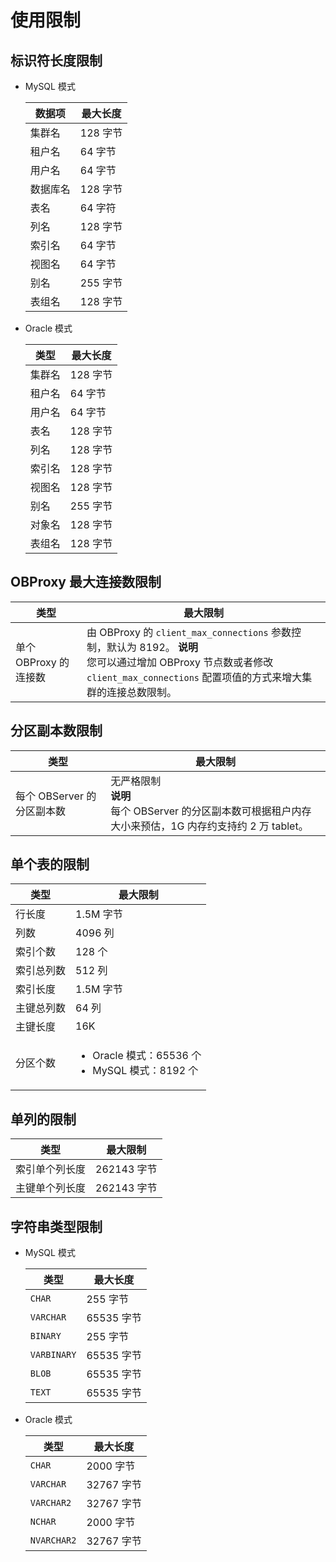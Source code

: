 # 使用限制

## 标识符长度限制

* MySQL 模式

  | **数据项** | **最大长度** |
  |---------|----------|
  | 集群名     | 128 字节   |
  | 租户名     | 64 字节    |
  | 用户名     | 64 字节    |
  | 数据库名    | 128 字节   |
  | 表名      | 64 字符    |
  | 列名      | 128 字节   |
  | 索引名     | 64 字节    |
  | 视图名     | 64 字节    |
  | 别名      | 255 字节   |
  | 表组名     | 128 字节   |

* Oracle 模式

  | **类型** | **最大长度** |
  |--------|----------|
  | 集群名    | 128 字节   |
  | 租户名    | 64 字节    |
  | 用户名    | 64 字节    |
  | 表名     | 128 字节   |
  | 列名     | 128 字节   |
  | 索引名    | 128 字节   |
  | 视图名    | 128 字节   |
  | 别名     | 255 字节   |
  | 对象名    | 128 字节   |
  | 表组名    | 128 字节   |

## OBProxy 最大连接数限制

|       类型        |                     最大限制                      |
|-----------------|-------------------------------------------------------------------------------------------------------------------------------------------------------------------|
| 单个 OBProxy 的连接数 | 由 OBProxy 的 `client_max_connections` 参数控制，默认为 8192。 <blokequote>**说明**  </br>您可以通过增加 OBProxy 节点数或者修改 `client_max_connections` 配置项值的方式来增大集群的连接总数限制。 </blokequote>|

## 分区副本数限制

|         类型         |           最大限制            |
|--------------------|-------------------------------------------------------------------------------------|
| 每个 OBServer 的分区副本数 | 无严格限制 </br>**说明**  </br>每个 OBServer 的分区副本数可根据租户内存大小来预估，1G 内存约支持约 2 万 tablet。 |

## 单个表的限制

|  类型   |   最大限制    |
|-------|-------------------------------------------------------------------------------------------------------------------------------|
| 行长度   | 1.5M 字节   |
| 列数    | 4096 列    |
| 索引个数  | 128 个     |
| 索引总列数 | 512 列     |
| 索引长度  | 1.5M 字节   |
| 主键总列数 | 64 列      |
| 主键长度  | 16K       |
| 分区个数  | <ul><li>Oracle 模式：65536 个</li> <li>MySQL 模式：8192 个</li></ul>    |

## 单列的限制

|   类型    |   最大限制    |
|---------|-----------|
| 索引单个列长度 | 262143 字节 |
| 主键单个列长度 | 262143 字节 |

## 字符串类型限制

* MySQL 模式

  |   **类型**    | **最大长度** |
  |-------------|----------|
  | `CHAR`      | 255 字节   |
  | `VARCHAR`   | 65535 字节 |
  | `BINARY`    | 255 字节   |
  | `VARBINARY` | 65535 字节 |
  | `BLOB`      | 65535 字节 |
  | `TEXT`      | 65535 字节 |

* Oracle 模式

  |   **类型**    | **最大长度** |
  |-------------|----------|
  | `CHAR`      | 2000 字节  |
  | `VARCHAR`   | 32767 字节 |
  | `VARCHAR2`  | 32767 字节 |
  | `NCHAR`     | 2000 字节  |
  | `NVARCHAR2` | 32767 字节 |
